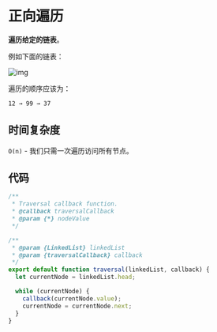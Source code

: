 # 正向遍历

**遍历给定的链表**。

例如下面的链表：

![img](http://img.90paw.com/AngusYang9/2020-07-13%2018-05-09.png)

遍历的顺序应该为：

```bash
12 → 99 → 37
```

## 时间复杂度

`O(n)` - 我们只需一次遍历访问所有节点。

## 代码

```javascript
/**
 * Traversal callback function.
 * @callback traversalCallback
 * @param {*} nodeValue
 */

/**
 * @param {LinkedList} linkedList
 * @param {traversalCallback} callback
 */
export default function traversal(linkedList, callback) {
  let currentNode = linkedList.head;

  while (currentNode) {
    callback(currentNode.value);
    currentNode = currentNode.next;
  }
}
```

